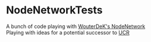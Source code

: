# NodeNetworkTests

A bunch of code playing with [WouterDeK's NodeNetwork](https://github.com/Wouterdek/NodeNetwork)  
Playing with ideas for a potential successor to [UCR](https://github.com/Snoothy/UCR)
